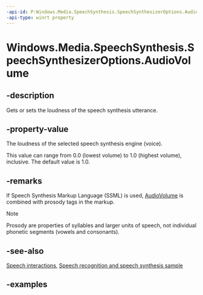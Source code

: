 ```yaml
---
-api-id: P:Windows.Media.SpeechSynthesis.SpeechSynthesizerOptions.AudioVolume
-api-type: winrt property
---
```


<!-- Property syntax.
public double AudioVolume { get;  set; }
-->

# Windows.Media.SpeechSynthesis.SpeechSynthesizerOptions.AudioVolume

## -description

Gets or sets the loudness of the speech synthesis utterance.

## -property-value

The loudness of the selected speech synthesis engine (voice).

This value can range from 0.0 (lowest volume) to 1.0 (highest volume), inclusive. The default value is 1.0.

## -remarks

If Speech Synthesis Markup Language (SSML) is used, [AudioVolume](peechsynthesizeroptions_audiovolume.md) is combined with prosody tags in the markup.

> [!NOTE]
> Prosody are properties of syllables and larger units of speech, not individual phonetic segments (vowels and consonants).

## -see-also

[Speech interactions](https://docs.microsoft.com/windows/uwp/design/input/speech-interactions), [Speech recognition and speech synthesis sample](https://github.com/Microsoft/Windows-universal-samples/tree/master/Samples/SpeechRecognitionAndSynthesis)

## -examples
